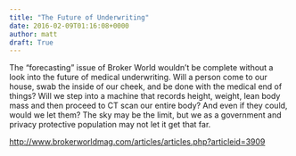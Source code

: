 ```yaml
---
title: "The Future of Underwriting"
date: 2016-02-09T01:16:08+0000
author: matt
draft: True
---
```

The “forecasting” issue of Broker World wouldn’t be complete without a look into the future of medical underwriting. Will a person come to our house, swab the inside of our cheek, and be done with the medical end of things? Will we step into a machine that records height, weight, lean body mass and then proceed to CT scan our entire body? And even if they could, would we let them? The sky may be the limit, but we as a government and privacy protective population may not let it get that far.

http://www.brokerworldmag.com/articles/articles.php?articleid=3909
